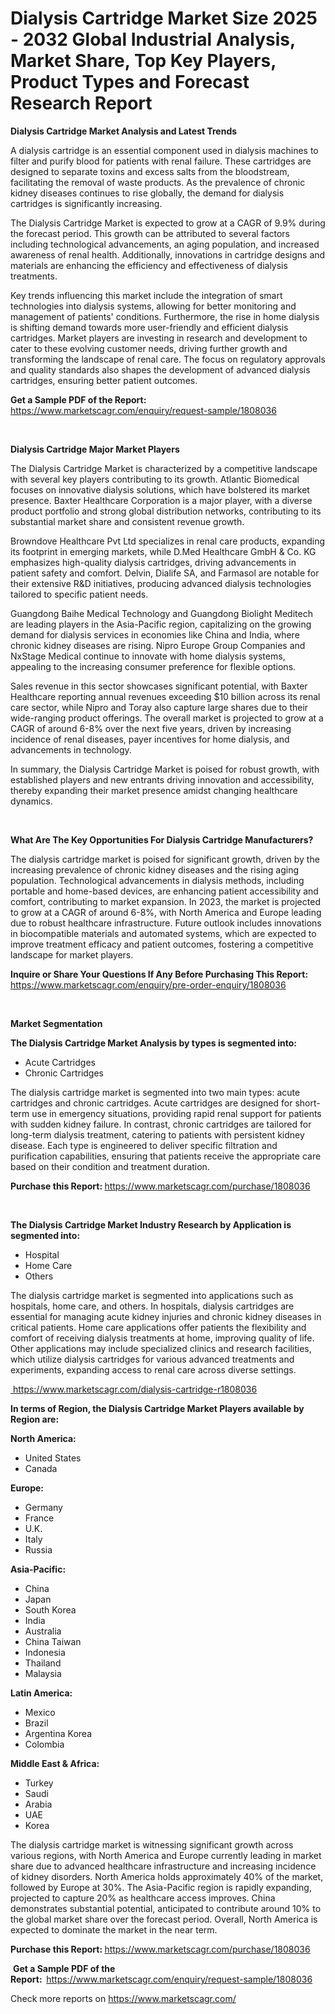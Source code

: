 <p><h1>Dialysis Cartridge Market Size 2025 - 2032 Global Industrial Analysis, Market Share, Top Key Players, Product Types and Forecast Research Report</h1></p><p><strong>Dialysis Cartridge Market Analysis and Latest Trends</strong></p>
<p><p>A dialysis cartridge is an essential component used in dialysis machines to filter and purify blood for patients with renal failure. These cartridges are designed to separate toxins and excess salts from the bloodstream, facilitating the removal of waste products. As the prevalence of chronic kidney diseases continues to rise globally, the demand for dialysis cartridges is significantly increasing. </p><p>The Dialysis Cartridge Market is expected to grow at a CAGR of 9.9% during the forecast period. This growth can be attributed to several factors including technological advancements, an aging population, and increased awareness of renal health. Additionally, innovations in cartridge designs and materials are enhancing the efficiency and effectiveness of dialysis treatments. </p><p>Key trends influencing this market include the integration of smart technologies into dialysis systems, allowing for better monitoring and management of patients' conditions. Furthermore, the rise in home dialysis is shifting demand towards more user-friendly and efficient dialysis cartridges. Market players are investing in research and development to cater to these evolving customer needs, driving further growth and transforming the landscape of renal care. The focus on regulatory approvals and quality standards also shapes the development of advanced dialysis cartridges, ensuring better patient outcomes.</p></p>
<p><strong>Get a Sample PDF of the Report:&nbsp;</strong> <a href="https://www.marketscagr.com/enquiry/request-sample/1808036?utm_campaign=2138&utm_medium=2&utm_source=Github&utm_content=ia&utm_term=03032025&utm_id=dialysis-cartridge">https://www.marketscagr.com/enquiry/request-sample/1808036</a></p>
<p>&nbsp;</p>
<p><strong>Dialysis Cartridge Major Market Players</strong></p>
<p><p>The Dialysis Cartridge Market is characterized by a competitive landscape with several key players contributing to its growth. Atlantic Biomedical focuses on innovative dialysis solutions, which have bolstered its market presence. Baxter Healthcare Corporation is a major player, with a diverse product portfolio and strong global distribution networks, contributing to its substantial market share and consistent revenue growth.</p><p>Browndove Healthcare Pvt Ltd specializes in renal care products, expanding its footprint in emerging markets, while D.Med Healthcare GmbH & Co. KG emphasizes high-quality dialysis cartridges, driving advancements in patient safety and comfort. Delvin, Dialife SA, and Farmasol are notable for their extensive R&D initiatives, producing advanced dialysis technologies tailored to specific patient needs.</p><p>Guangdong Baihe Medical Technology and Guangdong Biolight Meditech are leading players in the Asia-Pacific region, capitalizing on the growing demand for dialysis services in economies like China and India, where chronic kidney diseases are rising. Nipro Europe Group Companies and NxStage Medical continue to innovate with home dialysis systems, appealing to the increasing consumer preference for flexible options.</p><p>Sales revenue in this sector showcases significant potential, with Baxter Healthcare reporting annual revenues exceeding $10 billion across its renal care sector, while Nipro and Toray also capture large shares due to their wide-ranging product offerings. The overall market is projected to grow at a CAGR of around 6-8% over the next five years, driven by increasing incidence of renal diseases, payer incentives for home dialysis, and advancements in technology.</p><p>In summary, the Dialysis Cartridge Market is poised for robust growth, with established players and new entrants driving innovation and accessibility, thereby expanding their market presence amidst changing healthcare dynamics.</p></p>
<p>&nbsp;</p>
<p><strong>What Are The Key Opportunities For Dialysis Cartridge Manufacturers?</strong></p>
<p><p>The dialysis cartridge market is poised for significant growth, driven by the increasing prevalence of chronic kidney diseases and the rising aging population. Technological advancements in dialysis methods, including portable and home-based devices, are enhancing patient accessibility and comfort, contributing to market expansion. In 2023, the market is projected to grow at a CAGR of around 6-8%, with North America and Europe leading due to robust healthcare infrastructure. Future outlook includes innovations in biocompatible materials and automated systems, which are expected to improve treatment efficacy and patient outcomes, fostering a competitive landscape for market players.</p></p>
<p><strong>Inquire or Share Your Questions If Any Before Purchasing This Report:</strong> <a href="https://www.marketscagr.com/enquiry/pre-order-enquiry/1808036?utm_campaign=2138&utm_medium=2&utm_source=Github&utm_content=ia&utm_term=03032025&utm_id=dialysis-cartridge">https://www.marketscagr.com/enquiry/pre-order-enquiry/1808036</a></p>
<p>&nbsp;</p>
<p><strong>Market Segmentation</strong></p>
<p><strong>The Dialysis Cartridge Market Analysis by types is segmented into:</strong></p>
<p><ul><li>Acute Cartridges</li><li>Chronic Cartridges</li></ul></p>
<p><p>The dialysis cartridge market is segmented into two main types: acute cartridges and chronic cartridges. Acute cartridges are designed for short-term use in emergency situations, providing rapid renal support for patients with sudden kidney failure. In contrast, chronic cartridges are tailored for long-term dialysis treatment, catering to patients with persistent kidney disease. Each type is engineered to deliver specific filtration and purification capabilities, ensuring that patients receive the appropriate care based on their condition and treatment duration.</p></p>
<p><strong>Purchase this Report:&nbsp;</strong><a href="https://www.marketscagr.com/purchase/1808036?utm_campaign=2138&utm_medium=2&utm_source=Github&utm_content=ia&utm_term=03032025&utm_id=dialysis-cartridge">https://www.marketscagr.com/purchase/1808036</a></p>
<p>&nbsp;</p>
<p><strong>The Dialysis Cartridge Market Industry Research by Application is segmented into:</strong></p>
<p><ul><li>Hospital</li><li>Home Care</li><li>Others</li></ul></p>
<p><p>The dialysis cartridge market is segmented into applications such as hospitals, home care, and others. In hospitals, dialysis cartridges are essential for managing acute kidney injuries and chronic kidney diseases in critical patients. Home care applications offer patients the flexibility and comfort of receiving dialysis treatments at home, improving quality of life. Other applications may include specialized clinics and research facilities, which utilize dialysis cartridges for various advanced treatments and experiments, expanding access to renal care across diverse settings.</p></p>
<p><a href="https://www.marketscagr.com/dialysis-cartridge-r1808036?utm_campaign=2138&utm_medium=2&utm_source=Github&utm_content=ia&utm_term=03032025&utm_id=dialysis-cartridge">&nbsp;https://www.marketscagr.com/dialysis-cartridge-r1808036</a></p>
<p><strong>In terms of Region, the Dialysis Cartridge Market Players available by Region are:</strong></p>
<p>
    <p> <strong> North America: </strong>
        <ul>
            <li>United States</li>
            <li>Canada</li>
        </ul>
        </p> 
    <p> <strong> Europe: </strong>
        <ul>
            <li>Germany</li>
            <li>France</li>
            <li>U.K.</li>
            <li>Italy</li>
            <li>Russia</li>
        </ul>
        </p> 
    <p> <strong> Asia-Pacific: </strong>
        <ul>
            <li>China</li>
            <li>Japan</li>
            <li>South Korea</li>
            <li>India</li>
            <li>Australia</li>
            <li>China Taiwan</li>
            <li>Indonesia</li>
            <li>Thailand</li>
            <li>Malaysia</li>
        </ul>
        </p> 
    <p> <strong> Latin America: </strong>
        <ul>
            <li>Mexico</li>
            <li>Brazil</li>
            <li>Argentina Korea</li>
            <li>Colombia</li>
        </ul>
        </p> 
    <p> <strong> Middle East & Africa: </strong>
        <ul>
            <li>Turkey</li>
            <li>Saudi</li>
            <li>Arabia</li>
            <li>UAE</li>
            <li>Korea</li>
        </ul>
    </p>
    </p>
<p><p>The dialysis cartridge market is witnessing significant growth across various regions, with North America and Europe currently leading in market share due to advanced healthcare infrastructure and increasing incidence of kidney disorders. North America holds approximately 40% of the market, followed by Europe at 30%. The Asia-Pacific region is rapidly expanding, projected to capture 20% as healthcare access improves. China demonstrates substantial potential, anticipated to contribute around 10% to the global market share over the forecast period. Overall, North America is expected to dominate the market in the near term.</p></p>
<p><strong>Purchase this Report: </strong><a href="https://www.marketscagr.com/purchase/1808036?utm_campaign=2138&utm_medium=2&utm_source=Github&utm_content=ia&utm_term=03032025&utm_id=dialysis-cartridge">https://www.marketscagr.com/purchase/1808036</a></p>
<p>&nbsp;<strong>Get a Sample PDF of the Report:&nbsp;&nbsp;</strong><a href="https://www.marketscagr.com/enquiry/request-sample/1808036?utm_campaign=2138&utm_medium=2&utm_source=Github&utm_content=ia&utm_term=03032025&utm_id=dialysis-cartridge">https://www.marketscagr.com/enquiry/request-sample/1808036</a></p>
<p><strong></strong></p>
<p>Check more reports on <a href="https://www.marketscagr.com/?utm_campaign=2138&utm_medium=2&utm_source=Github&utm_content=ia&utm_term=03032025&utm_id=dialysis-cartridge">https://www.marketscagr.com/</a></p>